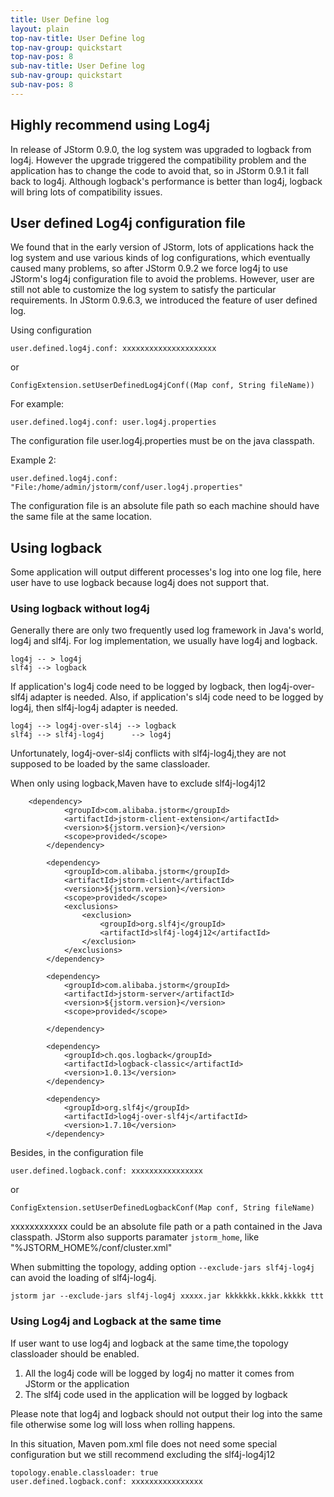 ```yaml
---
title: User Define log
layout: plain
top-nav-title: User Define log
top-nav-group: quickstart
top-nav-pos: 8
sub-nav-title: User Define log
sub-nav-group: quickstart
sub-nav-pos: 8
---
```

## Highly recommend using Log4j
In release of JStorm 0.9.0, the log system was upgraded to logback from log4j. However the upgrade triggered the compatibility problem and the application has to change the code to avoid that, so in JStorm 0.9.1 it fall back to log4j. Although logback's performance is better than log4j, logback will bring lots of compatibility issues.

## User defined Log4j configuration file
We found that in the early version of JStorm, lots of applications hack the log system and use various kinds of log configurations, which eventually caused many problems, so after JStorm 0.9.2 we force log4j to use JStorm's log4j configuration file to avoid the problems. However, user are still not able to customize the log system to satisfy the particular requirements.
In JStorm 0.9.6.3, we introduced the feature of user defined log. 

Using configuration
```
user.defined.log4j.conf: xxxxxxxxxxxxxxxxxxxxx
````
or
```
ConfigExtension.setUserDefinedLog4jConf((Map conf, String fileName))
```

For example:
```
user.defined.log4j.conf: user.log4j.properties
```
The configuration file user.log4j.properties must be on the java classpath. 

Example 2:
```
user.defined.log4j.conf: "File:/home/admin/jstorm/conf/user.log4j.properties"
```
The configuration file is an absolute file path so each machine should have the same file at the same location. 

## Using logback
Some application will output different processes's log into one log file, here user have to use logback because log4j does not support that.

### Using logback without log4j
Generally there are only two frequently used log framework in Java's world, log4j and slf4j. For log implementation, we usually have log4j and logback.
```
log4j -- > log4j
slf4j --> logback
```
If application's log4j code need to be logged by logback, then log4j-over-slf4j adapter is needed. Also, if application's sl4j code need to be logged by log4j, then slf4j-log4j adapter is needed.
```
log4j --> log4j-over-sl4j --> logback
slf4j --> slf4j-log4j      --> log4j
```
Unfortunately, log4j-over-sl4j conflicts with slf4j-log4j,they are not supposed to be loaded by the same classloader.

When only using logback,Maven have to exclude slf4j-log4j12
```
    <dependency>
    		<groupId>com.alibaba.jstorm</groupId>
			<artifactId>jstorm-client-extension</artifactId>
			<version>${jstorm.version}</version>
			<scope>provided</scope>
		</dependency>

		<dependency>
			<groupId>com.alibaba.jstorm</groupId>
			<artifactId>jstorm-client</artifactId>
			<version>${jstorm.version}</version>
			<scope>provided</scope>
			<exclusions>
				<exclusion>
					<groupId>org.slf4j</groupId>
					<artifactId>slf4j-log4j12</artifactId>
				</exclusion>
			</exclusions>
		</dependency>

		<dependency>
			<groupId>com.alibaba.jstorm</groupId>
			<artifactId>jstorm-server</artifactId>
			<version>${jstorm.version}</version>
			<scope>provided</scope>

		</dependency>

		<dependency>
			<groupId>ch.qos.logback</groupId>
			<artifactId>logback-classic</artifactId>
			<version>1.0.13</version>
		</dependency>

		<dependency>
			<groupId>org.slf4j</groupId>
			<artifactId>log4j-over-slf4j</artifactId>
			<version>1.7.10</version>
		</dependency>
```

Besides, in the configuration file
```
user.defined.logback.conf: xxxxxxxxxxxxxxxx
```
or
```
ConfigExtension.setUserDefinedLogbackConf(Map conf, String fileName)
```
xxxxxxxxxxxx could be an absolute file path or a path contained in the Java classpath.
JStorm also supports paramater ```jstorm_home```, like "%JSTORM_HOME%/conf/cluster.xml"

When submitting the topology, adding option ```--exclude-jars slf4j-log4j``` can avoid the loading of slf4j-log4j.
```
jstorm jar --exclude-jars slf4j-log4j xxxxx.jar kkkkkkk.kkkk.kkkkk ttt
```

### Using Log4j and Logback at the same time
If user want to use log4j and logback at the same time,the topology classloader should be enabled.
1. All the log4j code will be logged by log4j no matter it comes from JStorm or the application
2. The slf4j code used in the application will be logged by logback

Please note that log4j and logback should not output their log into the same file otherwise some log will loss when rolling happens.

In this situation, Maven pom.xml file does not need some special configuration but we still recommend excluding the slf4j-log4j12

```
topology.enable.classloader: true
user.defined.logback.conf: xxxxxxxxxxxxxxxx
```